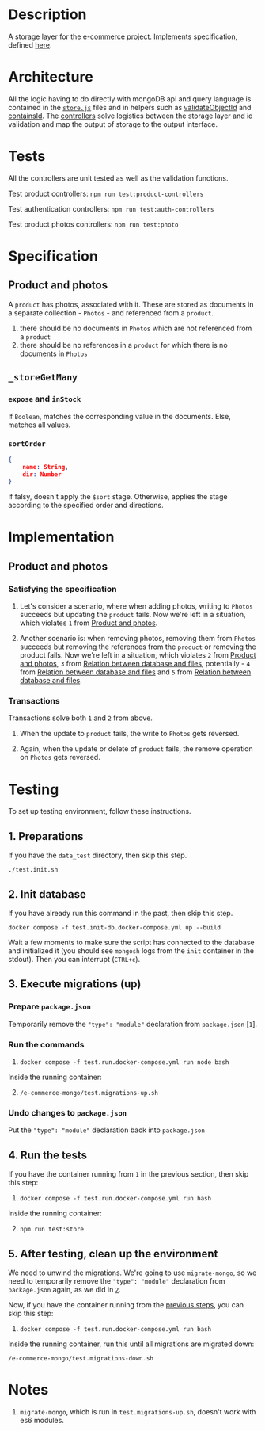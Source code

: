 # Description
A storage layer for the [e-commerce project](https://github.com/gottfried-github/e-commerce-app). Implements specification, defined [here](https://github.com/gottfried-github/e-commerce-api#store-api).

# Architecture
All the logic having to do directly with mongoDB api and query language is contained in the [`store.js`](/src/product/store.js) files and in helpers such as [validateObjectId](https://github.com/gottfried-github/e-commerce-mongo/blob/7504297e2251e9521820cb6722d9a3132c805f05/src/helpers.js#L30) and [containsId](https://github.com/gottfried-github/e-commerce-mongo/blob/7504297e2251e9521820cb6722d9a3132c805f05/src/helpers.js#L43). The [controllers](/src/product/controllers.js) solve logistics between the storage layer and id validation and map the output of storage to the output interface.

# Tests
All the controllers are unit tested as well as the validation functions.

Test product controllers: `npm run test:product-controllers`

Test authentication controllers: `npm run test:auth-controllers`

Test product photos controllers: `npm run test:photo`

# Specification
## Product and photos
A `product` has photos, associated with it. These are stored as documents in a separate collection - `Photos` - and referenced from a `product`.

1. there should be no documents in `Photos` which are not referenced from a `product`
2. there should be no references in a `product` for which there is no documents in `Photos`

## `_storeGetMany`
### `expose` and `inStock`
If `Boolean`, matches the corresponding value in the documents. Else, matches all values.

### `sortOrder`
```json
{
    name: String,
    dir: Number
}
```

If falsy, doesn't apply the `$sort` stage. Otherwise, applies the stage according to the specified order and directions.

# Implementation
## Product and photos
### Satisfying the specification
1. Let's consider a scenario, where when adding photos, writing to `Photos` succeeds but updating the `product` fails. Now we're left in a situation, which violates `1` from [Product and photos](#product-and-photos).

2. Another scenario is: when removing photos, removing them from `Photos` succeeds but removing the references from the `product` or removing the product fails. Now we're left in a situation, which violates `2` from [Product and photos](#product-and-photos), `3` from [Relation between database and files](#relation-between-database-and-files), potentially - `4` from [Relation between database and files](#relation-between-database-and-files) and `5` from [Relation between database and files](#relation-between-database-and-files).

### Transactions
Transactions solve both `1` and `2` from above.

1. When the update to `product` fails, the write to `Photos` gets reversed.

2. Again, when the update or delete of `product` fails, the remove operation on `Photos` gets reversed.

# Testing
To set up testing environment, follow these instructions.

## 1. Preparations
If you have the `data_test` directory, then skip this step.

`./test.init.sh`

## 2. Init database
If you have already run this command in the past, then skip this step.

`docker compose -f test.init-db.docker-compose.yml up --build`

Wait a few moments to make sure the script has connected to the database and initialized it (you should see `mongosh` logs from the `init` container in the stdout). Then you can interrupt (`CTRL+c`).

## 3. Execute migrations (up)
### Prepare `package.json`
Temporarily remove the `"type": "module"` declaration from `package.json` [`1`].

### Run the commands
1. `docker compose -f test.run.docker-compose.yml run node bash`

Inside the running container:

2. `/e-commerce-mongo/test.migrations-up.sh`

### Undo changes to `package.json`
Put the `"type": "module"` declaration back into `package.json`

## 4. Run the tests
If you have the container running from `1` in the previous section, then skip this step:

1. `docker compose -f test.run.docker-compose.yml run bash`

Inside the running container:

2. `npm run test:store`

## 5. After testing, clean up the environment
We need to unwind the migrations. We're going to use `migrate-mongo`, so we need to temporarily remove the `"type": "module"` declaration from `package.json` again, as we did in [`2`](2.-init-database).

Now, if you have the container running from the [previous steps](4.-run-the-tests), you can skip this step:

1. `docker compose -f test.run.docker-compose.yml run bash`

Inside the running container, run this until all migrations are migrated down:

`/e-commerce-mongo/test.migrations-down.sh`

# Notes
1. `migrate-mongo`, which is run in `test.migrations-up.sh`, doesn't work with es6 modules.